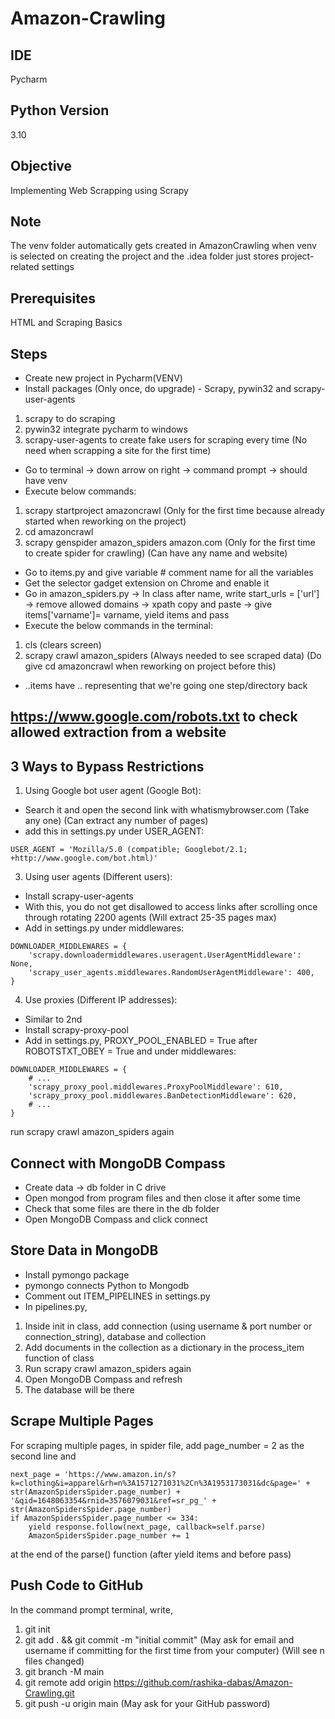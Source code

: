 # Amazon-Crawling

## IDE
Pycharm

## Python Version
3.10

## Objective
Implementing Web Scrapping using Scrapy

## Note
The venv folder automatically gets created in AmazonCrawling when venv is selected on creating the project and the .idea folder just stores project-related settings

## Prerequisites
HTML and Scraping Basics

## Steps
* Create new project in Pycharm(VENV)
* Install packages (Only once, do upgrade) - Scrapy, pywin32 and scrapy-user-agents
1. scrapy to do scraping
2. pywin32 integrate pycharm to windows
3. scrapy-user-agents to create fake users for scraping every time (No need when scrapping a site for the first time)

* Go to terminal -> down arrow on right -> command prompt -> should have venv
* Execute below commands:
1. scrapy startproject amazoncrawl (Only for the first time because already started when reworking on the project)
2. cd amazoncrawl
3. scrapy genspider amazon_spiders amazon.com (Only for the first time to create spider for crawling) (Can have any name and website)

* Go to items.py and give variable # comment name for all the variables
* Get the selector gadget extension on Chrome and enable it
* Go in amazon_spiders.py -> In class after name, write start_urls = ['url'] -> remove allowed domains -> xpath copy and paste -> give items['varname']= varname, yield items and pass
* Execute the below commands in the terminal:
1. cls (clears screen)
2. scrapy crawl amazon_spiders (Always needed to see scraped data) (Do give cd amazoncrawl when reworking on project before this)

* ..items have .. representing that we're going one step/directory back

## https://www.google.com/robots.txt to check allowed extraction from a website

## 3 Ways to Bypass Restrictions
1. Using Google bot user agent (Google Bot):
* Search it and open the second link with whatismybrowser.com (Take any one) (Can extract any number of pages)
* add this in settings.py under USER_AGENT:
```
USER_AGENT = 'Mozilla/5.0 (compatible; Googlebot/2.1; +http://www.google.com/bot.html)'
```
3. Using user agents (Different users):
* Install scrapy-user-agents
* With this, you do not get disallowed to access links after scrolling once through rotating 2200 agents (Will extract 25-35 pages max)
* Add in settings.py under middlewares:
```
DOWNLOADER_MIDDLEWARES = {
    'scrapy.downloadermiddlewares.useragent.UserAgentMiddleware': None,
    'scrapy_user_agents.middlewares.RandomUserAgentMiddleware': 400,
}
```
4. Use proxies (Different IP addresses):
* Similar to 2nd
* Install scrapy-proxy-pool
* Add in settings.py, PROXY_POOL_ENABLED = True after ROBOTSTXT_OBEY = True and under middlewares:
```
DOWNLOADER_MIDDLEWARES = {
    # ...
    'scrapy_proxy_pool.middlewares.ProxyPoolMiddleware': 610,
    'scrapy_proxy_pool.middlewares.BanDetectionMiddleware': 620,
    # ...
}
```

run scrapy crawl amazon_spiders again

## Connect with MongoDB Compass
* Create data -> db folder in C drive
* Open mongod from program files and then close it after some time
* Check that some files are there in the db folder
* Open MongoDB Compass and click connect

## Store Data in MongoDB
* Install pymongo package
* pymongo connects Python to Mongodb
* Comment out ITEM_PIPELINES in settings.py
* In pipelines.py,
1. Inside init in class, add connection (using username & port number or connection_string), database and collection 
2. Add documents in the collection as a dictionary in the process_item function of class
3. Run scrapy crawl amazon_spiders again
4. Open MongoDB Compass and refresh
5. The database will be there

## Scrape Multiple Pages
For scraping multiple pages, in spider file, add page_number = 2 as the second line and
```
next_page = 'https://www.amazon.in/s?k=clothing&i=apparel&rh=n%3A1571271031%2Cn%3A1953173031&dc&page=' + str(AmazonSpidersSpider.page_number) + '&qid=1648063354&rnid=3576079031&ref=sr_pg_' + str(AmazonSpidersSpider.page_number)
if AmazonSpidersSpider.page_number <= 334:
    yield response.follow(next_page, callback=self.parse)
    AmazonSpidersSpider.page_number += 1
```
at the end of the parse() function (after yield items and before pass)

## Push Code to GitHub
In the command prompt terminal, write,
1. git init
2. git add . && git commit -m "initial commit" (May ask for email and username if committing for the first time from your computer) (Will see n files changed)
3. git branch -M main
4. git remote add origin https://github.com/rashika-dabas/Amazon-Crawling.git
5. git push -u origin main (May ask for your GitHub password)
